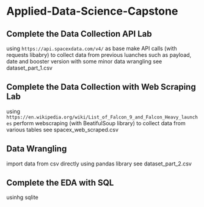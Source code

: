 # Applied-Data-Science-Capstone

## Complete the Data Collection API Lab

using `https://api.spacexdata.com/v4/` as base 
make API calls (with requests libabry) to collect data from previous luanches such as payload, date and booster version
with some minor data wrangling
see dataset_part_1.csv


## Complete the Data Collection with Web Scraping Lab

using `https://en.wikipedia.org/wiki/List_of_Falcon_9_and_Falcon_Heavy_launches` 
perform webscraping (with BeatifulSoup library) to collect data from various tables 
see spacex_web_scraped.csv


## Data Wrangling
import data from csv directly using pandas library
see dataset_part_2.csv


## Complete the EDA with SQL
usinhg sqlite
